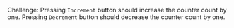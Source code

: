 Challenge: Pressing `Increment` button should increase the counter count by one. Pressing `Decrement` button should decrease the counter count by one.